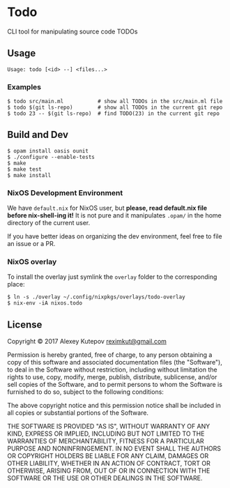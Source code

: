 # Todo

CLI tool for manipulating source code TODOs

## Usage ##

```
Usage: todo [<id> --] <files...>
```

### Examples

```console
$ todo src/main.ml           # show all TODOs in the src/main.ml file
$ todo $(git ls-repo)        # show all TODOs in the current git repo
$ todo 23 -- $(git ls-repo)  # find TODO(23) in the current git repo
```

## Build and Dev ##

```console
$ opam install oasis ounit
$ ./configure --enable-tests
$ make
$ make test
$ make install
```

### NixOS Development Environment ###

We have `default.nix` for NixOS user, but **please, read default.nix
file before nix-shell-ing it!** It is not pure and it manipulates
`.opam/` in the home directory of the current user.

If you have better ideas on organizing the dev environment, feel free
to file an issue or a PR.

### NixOS overlay ###

To install the overlay just symlink the `overlay` folder to the
corresponding place:

```console
$ ln -s ./overlay ~/.config/nixpkgs/overlays/todo-overlay
$ nix-env -iA nixos.todo
```

## License ##

Copyright © 2017 Alexey Kutepov <reximkut@gmail.com>

Permission is hereby granted, free of charge, to any person obtaining
a copy of this software and associated documentation files (the
"Software"), to deal in the Software without restriction, including
without limitation the rights to use, copy, modify, merge, publish,
distribute, sublicense, and/or sell copies of the Software, and to
permit persons to whom the Software is furnished to do so, subject to
the following conditions:

The above copyright notice and this permission notice shall be
included in all copies or substantial portions of the Software.

THE SOFTWARE IS PROVIDED "AS IS", WITHOUT WARRANTY OF ANY KIND,
EXPRESS OR IMPLIED, INCLUDING BUT NOT LIMITED TO THE WARRANTIES OF
MERCHANTABILITY, FITNESS FOR A PARTICULAR PURPOSE AND
NONINFRINGEMENT. IN NO EVENT SHALL THE AUTHORS OR COPYRIGHT HOLDERS BE
LIABLE FOR ANY CLAIM, DAMAGES OR OTHER LIABILITY, WHETHER IN AN ACTION
OF CONTRACT, TORT OR OTHERWISE, ARISING FROM, OUT OF OR IN CONNECTION
WITH THE SOFTWARE OR THE USE OR OTHER DEALINGS IN THE SOFTWARE.
